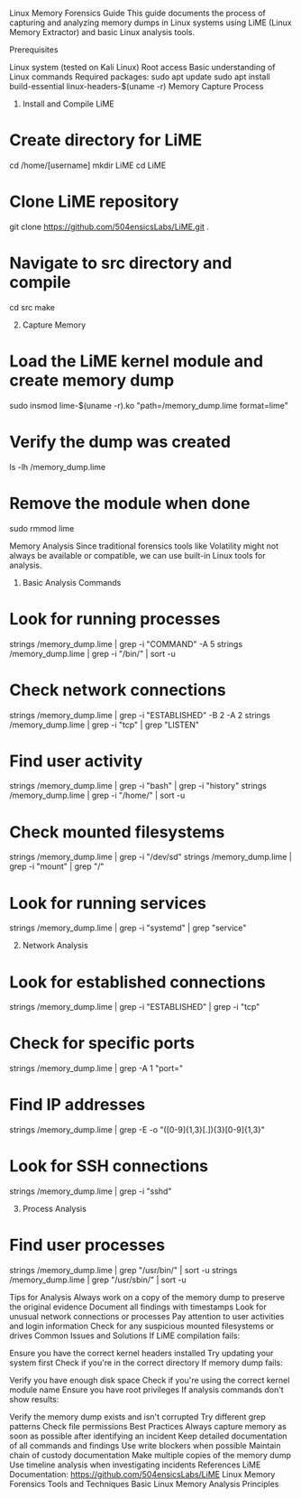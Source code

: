 
Linux Memory Forensics Guide
This guide documents the process of capturing and analyzing memory dumps in Linux systems using LiME (Linux Memory Extractor) and basic Linux analysis tools.

Prerequisites

Linux system (tested on Kali Linux)
Root access
Basic understanding of Linux commands
Required packages:
sudo apt update
sudo apt install build-essential linux-headers-$(uname -r)
Memory Capture Process

1. Install and Compile LiME
# Create directory for LiME
cd /home/[username]
mkdir LiME
cd LiME

# Clone LiME repository
git clone https://github.com/504ensicsLabs/LiME.git .

# Navigate to src directory and compile
cd src
make

2. Capture Memory
# Load the LiME kernel module and create memory dump
sudo insmod lime-$(uname -r).ko "path=/memory_dump.lime format=lime"

# Verify the dump was created
ls -lh /memory_dump.lime

# Remove the module when done
sudo rmmod lime


Memory Analysis
Since traditional forensics tools like Volatility might not always be available or compatible, we can use built-in Linux tools for analysis.

1. Basic Analysis Commands
# Look for running processes
strings /memory_dump.lime | grep -i "COMMAND" -A 5
strings /memory_dump.lime | grep -i "/bin/" | sort -u

# Check network connections
strings /memory_dump.lime | grep -i "ESTABLISHED" -B 2 -A 2
strings /memory_dump.lime | grep -i "tcp" | grep "LISTEN"

# Find user activity
strings /memory_dump.lime | grep -i "bash" | grep -i "history"
strings /memory_dump.lime | grep -i "/home/" | sort -u

# Check mounted filesystems
strings /memory_dump.lime | grep -i "/dev/sd"
strings /memory_dump.lime | grep -i "mount" | grep "/"

# Look for running services
strings /memory_dump.lime | grep -i "systemd" | grep "service"

2. Network Analysis
# Look for established connections
strings /memory_dump.lime | grep -i "ESTABLISHED" | grep -i "tcp"

# Check for specific ports
strings /memory_dump.lime | grep -A 1 "port="

# Find IP addresses
strings /memory_dump.lime | grep -E -o "([0-9]{1,3}[\.]){3}[0-9]{1,3}"

# Look for SSH connections
strings /memory_dump.lime | grep -i "sshd"

3. Process Analysis
# Find user processes
strings /memory_dump.lime | grep "/usr/bin/" | sort -u
strings /memory_dump.lime | grep "/usr/sbin/" | sort -u

Tips for Analysis
Always work on a copy of the memory dump to preserve the original evidence
Document all findings with timestamps
Look for unusual network connections or processes
Pay attention to user activities and login information
Check for any suspicious mounted filesystems or drives
Common Issues and Solutions
If LiME compilation fails:

Ensure you have the correct kernel headers installed
Try updating your system first
Check if you're in the correct directory
If memory dump fails:

Verify you have enough disk space
Check if you're using the correct kernel module name
Ensure you have root privileges
If analysis commands don't show results:

Verify the memory dump exists and isn't corrupted
Try different grep patterns
Check file permissions
Best Practices
Always capture memory as soon as possible after identifying an incident
Keep detailed documentation of all commands and findings
Use write blockers when possible
Maintain chain of custody documentation
Make multiple copies of the memory dump
Use timeline analysis when investigating incidents
References
LiME Documentation: https://github.com/504ensicsLabs/LiME
Linux Memory Forensics Tools and Techniques
Basic Linux Memory Analysis Principles
